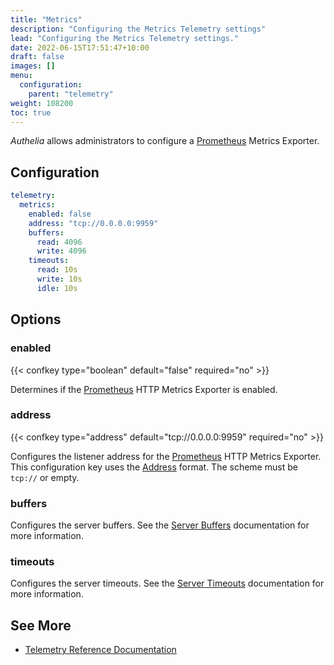 ```yaml
---
title: "Metrics"
description: "Configuring the Metrics Telemetry settings"
lead: "Configuring the Metrics Telemetry settings."
date: 2022-06-15T17:51:47+10:00
draft: false
images: []
menu:
  configuration:
    parent: "telemetry"
weight: 108200
toc: true
---
```


*Authelia* allows administrators to configure a [Prometheus] Metrics Exporter.

## Configuration

```yaml
telemetry:
  metrics:
    enabled: false
    address: "tcp://0.0.0.0:9959"
    buffers:
      read: 4096
      write: 4096
    timeouts:
      read: 10s
      write: 10s
      idle: 10s
```

## Options

### enabled

{{< confkey type="boolean" default="false" required="no" >}}

Determines if the [Prometheus] HTTP Metrics Exporter is enabled.

### address

{{< confkey type="address" default="tcp://0.0.0.0:9959" required="no" >}}

Configures the listener address for the [Prometheus] HTTP Metrics Exporter. This configuration key uses the
[Address](../prologue/common.md#address) format. The scheme must be `tcp://` or empty.

### buffers

Configures the server buffers. See the [Server Buffers](../prologue/common.md#server-buffers) documentation for more
information.

### timeouts

Configures the server timeouts. See the [Server Timeouts](../prologue/common.md#server-timeouts) documentation for more
information.

## See More

- [Telemetry Reference Documentation](../../reference/guides/metrics.md)

[Prometheus]: https://prometheus.io/
